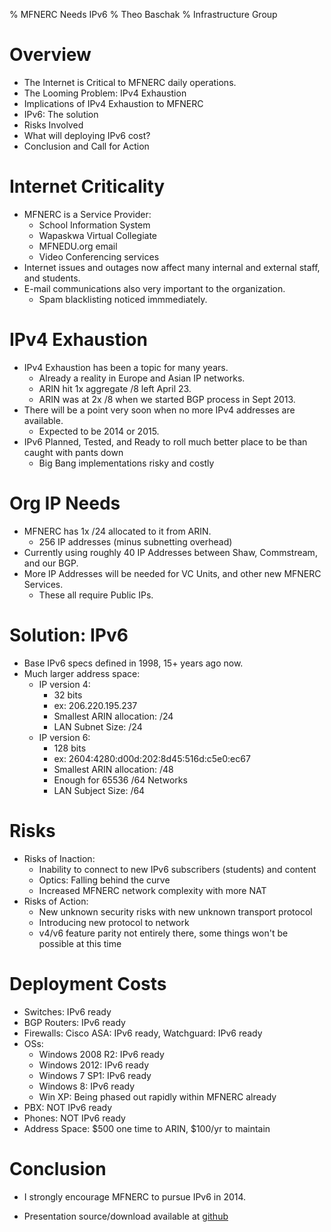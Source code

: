 % MFNERC Needs IPv6
% Theo Baschak
% Infrastructure Group

# Overview

*	The Internet is Critical to MFNERC daily operations.
*	The Looming Problem: IPv4 Exhaustion
*	Implications of IPv4 Exhaustion to MFNERC
*	IPv6: The solution
*	Risks Involved
*	What will deploying IPv6 cost?
*	Conclusion and Call for Action

# Internet Criticality

*	MFNERC is a Service Provider:
	*	School Information System
	*	Wapaskwa Virtual Collegiate
	*	MFNEDU.org email
	*	Video Conferencing services
*	Internet issues and outages now affect many internal and external staff, and students.
*	E-mail communications also very important to the organization.
	*	Spam blacklisting noticed immmediately.

# IPv4 Exhaustion

*	IPv4 Exhaustion has been a topic for many years.
	*	Already a reality in Europe and Asian IP networks.
	*	ARIN hit 1x aggregate /8 left April 23.
	*	ARIN was at 2x /8 when we started BGP process in Sept 2013.
*	There will be a point very soon when no more IPv4 addresses are available.
	*	Expected to be 2014 or 2015.
*	IPv6 Planned, Tested, and Ready to roll much better place to be than caught with pants down
	*	Big Bang implementations risky and costly

# Org IP Needs

*	MFNERC has 1x /24 allocated to it from ARIN.
	*	256 IP addresses (minus subnetting overhead)
*	Currently using roughly 40 IP Addresses between Shaw, Commstream, and our BGP.
*	More IP Addresses will be needed for VC Units, and other new MFNERC Services.
	*	These all require Public IPs.

# Solution: IPv6

*	Base IPv6 specs defined in 1998, 15+ years ago now.
*	Much larger address space:
	*	IP version 4:
		*	32 bits
		*	ex: 206.220.195.237
		*	Smallest ARIN allocation: /24
		*	LAN Subnet Size: /24
	*	IP version 6:
		*	128 bits
		*	ex: 2604:4280:d00d:202:8d45:516d:c5e0:ec67
		*	Smallest ARIN allocation: /48
		*	Enough for 65536 /64 Networks
		*	LAN Subject Size: /64

# Risks

*	Risks of Inaction:
	*	Inability to connect to new IPv6 subscribers (students) and content
	*	Optics: Falling behind the curve
	*	Increased MFNERC network complexity with more NAT
*	Risks of Action:
	*	New unknown security risks with new unknown transport protocol
	*	Introducing new protocol to network
	*	v4/v6 feature parity not entirely there, some things won't be possible at this time

# Deployment Costs

*	Switches: IPv6 ready
*	BGP Routers: IPv6 ready
*	Firewalls: Cisco ASA: IPv6 ready, Watchguard: IPv6 ready
*	OSs:
	*	Windows 2008 R2: IPv6 ready
	*	Windows 2012: IPv6 ready
	*	Windows 7 SP1: IPv6 ready
	*	Windows 8: IPv6 ready
	*	Win XP: Being phased out rapidly within MFNERC already
*	PBX: NOT IPv6 ready
*	Phones: NOT IPv6 ready
*	Address Space: $500 one time to ARIN, $100/yr to maintain

# Conclusion

*	I strongly encourage MFNERC to pursue IPv6 in 2014.

*	Presentation source/download available at [github](https://github.com/tbaschak/ipv6-mfnerc)
